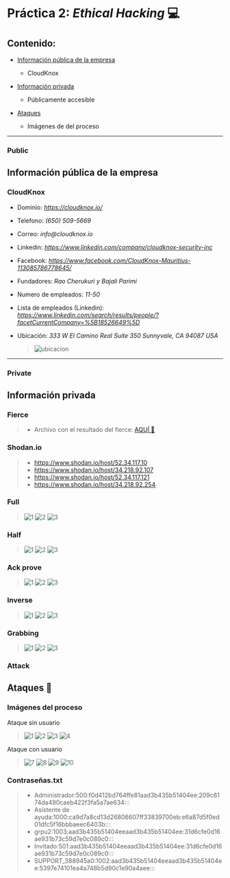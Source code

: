 # Práctica 2: _Ethical Hacking_ :computer:

## Contenido:

- [Información pública de la empresa](#public)
  - CloudKnox
- [Información privada](#private)

  - Públicamente accesible

- [Ataques](#attack)
  - Imágenes de del proceso

---

### Public

## Información pública de la empresa

### CloudKnox

- Dominio: _https://cloudknox.io/_
- Telefono: _(650) 509-5669_
- Correo: _info@cloudknox.io_
- Linkedin: _https://www.linkedin.com/company/cloudknox-security-inc_
- Facebook: _https://www.facebook.com/CloudKnox-Mauritius-113085786778645/_
- Fundadores: _Rao Cherukuri y Bajali Parimi_
- Numero de empleados: _11-50_
- Lista de empleados (Linkedin): _https://www.linkedin.com/search/results/people/?facetCurrentCompany=%5B18526649%5D_

- Ubicación: _333 W El Camino Real Suite 350 Sunnyvale, CA 94087 USA_
  > ![ubicacion](images/cludknox.png)

---

### Private

## Información privada

### Fierce
> - Archivo con el resultado del fierce: [AQUÍ :link:](./Fierce.txt) 

### Shodan.io

> - https://www.shodan.io/host/52.34.117.10
> - https://www.shodan.io/host/34.218.92.107
> - https://www.shodan.io/host/52.34.117.121
> - https://www.shodan.io/host/34.218.92.254

### Full
> ![1](images/full/full1.png) 
> ![2](images/full/full2.png) 
> ![3](images/full/full3.png) 

### Half
> ![1](images/half/half1.png) 
> ![2](images/half/half2.png) 
> ![3](images/half/half3.png) 

### Ack prove
> ![1](images/ack_prove/ack1.png) 
> ![2](images/ack_prove/ack2.png) 
> ![3](images/ack_prove/ack3.png) 

### Inverse
> ![1](images/inverse/inverse1.png) 
> ![2](images/inverse/inverse2.png) 
> ![3](images/inverse/inverse3.png) 

### Grabbing
> ![1](images/grabbing/grabbing1.png) 
> ![2](images/grabbing/grabbing2.png) 
> ![3](images/grabbing/grabbing3.png) 

### Attack

## Ataques :calling:

### Imágenes del proceso

Ataque sin usuario

> ![1](images/attack/captura1.png) 
> ![2](images/attack/captura2.png) 
> ![3](images/attack/captura3.png) 
> ![4](images/attack/captura4.png)

Ataque con usuario

> ![7](images/attack/captura5.png) 
> ![8](images/attack/captura6.png) 
> ![9](images/attack/captura7.png) 
> ![10](images/attack/captura8.png)

### Contraseñas.txt

> - Administrador:500:f0d412bd764ffe81aad3b435b51404ee:209c6174da490caeb422f3fa5a7ae634:::
> - Asistente de ayuda:1000:ca9d7a8cd13d26806607ff33839700eb:e6a87d5f0ed01dfc5f16bbbaeec6403b:::
> - grpu2:1003:aad3b435b51404eeaad3b435b51404ee:31d6cfe0d16ae931b73c59d7e0c089c0:::
> - Invitado:501:aad3b435b51404eeaad3b435b51404ee:31d6cfe0d16ae931b73c59d7e0c089c0:::
> - SUPPORT_388945a0:1002:aad3b435b51404eeaad3b435b51404ee:5397e74101ea4a748b5d90c1e90a4aee:::
